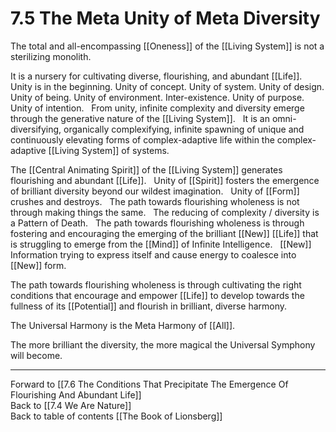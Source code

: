 # 7.5 The Meta Unity of Meta Diversity

The total and all-encompassing [[Oneness]] of the [[Living System]] is not a sterilizing monolith.

It is a nursery for cultivating diverse, flourishing, and abundant [[Life]]. 
 
Unity is in the beginning. Unity of concept. Unity of system. Unity of design. Unity of being. Unity of environment. Inter-existence. Unity of purpose. Unity of intention. 
 
From unity, infinite complexity and diversity emerge through the generative nature of the [[Living System]]. 
 
It is an omni-diversifying, organically complexifying, infinite spawning of unique and continuously elevating forms of complex-adaptive life within the complex-adaptive [[Living System]] of systems. 

The [[Central Animating Spirit]] of the [[Living System]] generates flourishing and abundant [[Life]]. 
 
Unity of [[Spirit]] fosters the emergence of brilliant diversity beyond our wildest imagination. 
 
Unity of [[Form]] crushes and destroys. 
 
The path towards flourishing wholeness is not through making things the same. 
 
The reducing of complexity / diversity is a Pattern of Death. 
 
The path towards flourishing wholeness is through fostering and encouraging the emerging of the brilliant [[New]] [[Life]] that is struggling to emerge from the [[Mind]] of Infinite Intelligence. 
 
[[New]] Information trying to express itself and cause energy to coalesce into [[New]] form. 

The path towards flourishing wholeness is through cultivating the right conditions that encourage and empower [[Life]] to develop towards the fullness of its [[Potential]] and flourish in brilliant, diverse harmony. 

The Universal Harmony is the Meta Harmony of [[All]]. 

The more brilliant the diversity, the more magical the Universal Symphony will become. 

___

Forward to [[7.6 The Conditions That Precipitate The Emergence Of Flourishing And Abundant Life]]                   
Back to [[7.4 We Are Nature]]              
Back to table of contents [[The Book of Lionsberg]]  
